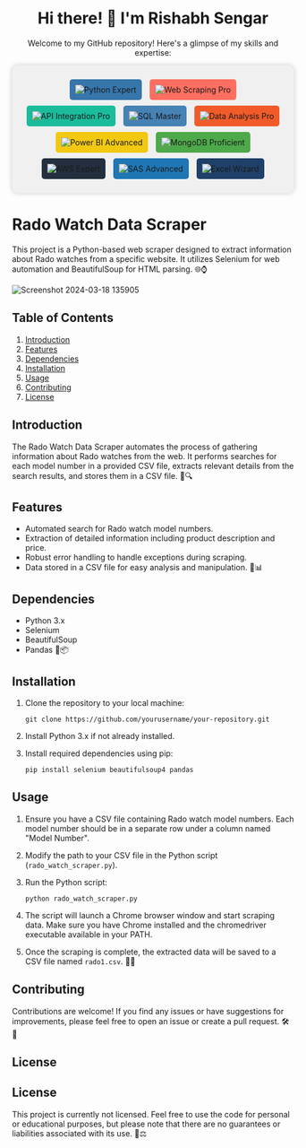 <div align="center">
  <h1>Hi there! 👋 I'm Rishabh Sengar</h1>
  <p>Welcome to my GitHub repository! Here's a glimpse of my skills and expertise:</p>
  <div style="padding: 20px; background-color: #f0f0f0; border-radius: 10px; box-shadow: 0px 0px 10px 0px rgba(0,0,0,0.2);">
    <img src="https://img.shields.io/badge/Python-Expert-3776AB?logo=python&logoColor=white" alt="Python Expert" style="margin: 5px; padding: 10px; border-radius: 5px; background-color: #3776AB;">
    <img src="https://img.shields.io/badge/Web%20Scraping-Pro-FF6F61?logo=webcomponents.org&logoColor=white" alt="Web Scraping Pro" style="margin: 5px; padding: 10px; border-radius: 5px; background-color: #FF6F61;">
    <img src="https://img.shields.io/badge/API%20Integration-Pro-1ABC9C?logo=internet-explorer&logoColor=white" alt="API Integration Pro" style="margin: 5px; padding: 10px; border-radius: 5px; background-color: #1ABC9C;">
    <img src="https://img.shields.io/badge/SQL%20Master-4682B4?logo=sql&logoColor=white" alt="SQL Master" style="margin: 5px; padding: 10px; border-radius: 5px; background-color: #4682B4;">
    <img src="https://img.shields.io/badge/Data%20Analysis-Pro-F15B2A?logo=anaconda&logoColor=white" alt="Data Analysis Pro" style="margin: 5px; padding: 10px; border-radius: 5px; background-color: #F15B2A;">
    <img src="https://img.shields.io/badge/Power%20BI-Advanced-F2C811?logo=power-bi&logoColor=white" alt="Power BI Advanced" style="margin: 5px; padding: 10px; border-radius: 5px; background-color: #F2C811;">
    <img src="https://img.shields.io/badge/MongoDB-Proficient-4EA94B?logo=mongodb&logoColor=white" alt="MongoDB Proficient" style="margin: 5px; padding: 10px; border-radius: 5px; background-color: #4EA94B;">
    <img src="https://img.shields.io/badge/AWS-Expert-232F3E?logo=amazon-aws&logoColor=white" alt="AWS Expert" style="margin: 5px; padding: 10px; border-radius: 5px; background-color: #232F3E;">
    <img src="https://img.shields.io/badge/SAS-Advanced-1F76B4?logo=sas&logoColor=white" alt="SAS Advanced" style="margin: 5px; padding: 10px; border-radius: 5px; background-color: #1F76B4;">
    <img src="https://img.shields.io/badge/Excel%20Wizard-1F4068?logo=microsoft-excel&logoColor=white" alt="Excel Wizard" style="margin: 5px; padding: 10px; border-radius: 5px; background-color: #1F4068;">
  </div>
</div>



# Rado Watch Data Scraper

This project is a Python-based web scraper designed to extract information about Rado watches from a specific website. It utilizes Selenium for web automation and BeautifulSoup for HTML parsing. 🌐⌚️

![Screenshot 2024-03-18 135905](https://github.com/Rishabh-098/Freelancing-Projects/assets/121353743/bd1f38c9-5d26-4926-8910-3bc8352db10c)

## Table of Contents
1. [Introduction](#introduction)
2. [Features](#features)
3. [Dependencies](#dependencies)
4. [Installation](#installation)
5. [Usage](#usage)
6. [Contributing](#contributing)
7. [License](#license)

## Introduction

The Rado Watch Data Scraper automates the process of gathering information about Rado watches from the web. It performs searches for each model number in a provided CSV file, extracts relevant details from the search results, and stores them in a CSV file. 🤖🔍

## Features

- Automated search for Rado watch model numbers.
- Extraction of detailed information including product description and price.
- Robust error handling to handle exceptions during scraping.
- Data stored in a CSV file for easy analysis and manipulation. 💼📊

## Dependencies

- Python 3.x
- Selenium
- BeautifulSoup
- Pandas 🐍📦

## Installation

1. Clone the repository to your local machine:

    ```
    git clone https://github.com/yourusername/your-repository.git
    ```

2. Install Python 3.x if not already installed.

3. Install required dependencies using pip:

    ```
    pip install selenium beautifulsoup4 pandas
    ```

## Usage

1. Ensure you have a CSV file containing Rado watch model numbers. Each model number should be in a separate row under a column named "Model Number".

2. Modify the path to your CSV file in the Python script (`rado_watch_scraper.py`).

3. Run the Python script:

    ```
    python rado_watch_scraper.py
    ```

4. The script will launch a Chrome browser window and start scraping data. Make sure you have Chrome installed and the chromedriver executable available in your PATH.

5. Once the scraping is complete, the extracted data will be saved to a CSV file named `rado1.csv`. 🎉💾

## Contributing

Contributions are welcome! If you find any issues or have suggestions for improvements, please feel free to open an issue or create a pull request. 🛠️🚀

## License

## License

This project is currently not licensed. Feel free to use the code for personal or educational purposes, but please note that there are no guarantees or liabilities associated with its use. 🚫⚖️

